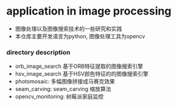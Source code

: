 # application in image processing

* 图像处理以及图像搜索技术的一些研究和实践
* 本仓库主要开发语言为python, 图像处理工具为opencv

### directory description
* orb_image_search 基于ORB特征提取的图像搜索引擎
* hsv_image_search 基于HSV颜色特征的的图像搜索引擎
* photomosaic: 多幅图像拼接成马赛克效果
* seam_carving: seam_carving 缩放算法
* opencv_monitoring: 树莓派家庭监控
